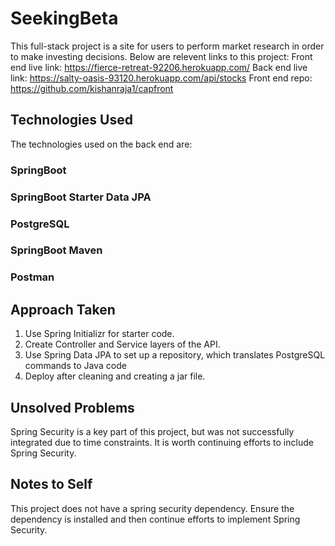 # SeekingBeta

This full-stack project is a site for users to perform market research in order to make investing decisions. Below are relevent links to this project:
Front end live link: https://fierce-retreat-92206.herokuapp.com/
Back end live link: https://salty-oasis-93120.herokuapp.com/api/stocks
Front end repo: https://github.com/kishanraja1/capfront


## Technologies Used

The technologies used on the back end are:
### SpringBoot
### SpringBoot Starter Data JPA
### PostgreSQL
### SpringBoot Maven
### Postman

## Approach Taken
1. Use Spring Initializr for starter code.
2. Create Controller and Service layers of the API.
3. Use Spring Data JPA to set up a repository, which translates PostgreSQL commands to Java code
4. Deploy after cleaning and creating a jar file.

## Unsolved Problems

Spring Security is a key part of this project, but was not successfully integrated due to time constraints. It is worth continuing efforts to include Spring Security.

## Notes to Self

This project does not have a spring security dependency. Ensure the dependency is installed and then continue efforts to implement Spring Security.

